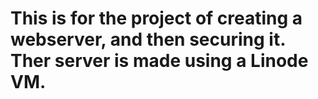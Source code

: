 # This is for the project of creating a webserver, and then securing it.  Ther server is made using a Linode VM.
